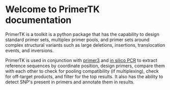# Welcome to PrimerTK documentation

PrimerTK is a toolkit is a python package that has the capability to design standard primer sets, multiplex primer pools, and primer sets
around complex structural variants such as large deletions, insertions, translocation events, and inversions. 

PrimerTK is used in conjunction with [primer3](https://github.com/primer3-org/primer3) and [in silico PCR](https://hgwdev.gi.ucsc.edu/~kent/src/) to extract reference sequences by coordinate position, design primers, compare them with each other to check for pooling compatibility (if multiplexing), check for off-target products, and filter for the top results. It also has the ability to detect SNP's present in primers and annotate them in results.
